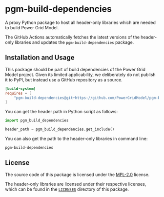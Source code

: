 <!--
SPDX-FileCopyrightText: Contributors to the Power Grid Model project <powergridmodel@lfenergy.org>

SPDX-License-Identifier: MPL-2.0
-->

# pgm-build-dependencies

A proxy Python package to host all header-only libraries which are needed to build Power Grid Model.

The GitHub Actions automatically fetches the latest versions of the header-only libraries and updates the `pgm-build-dependencies` package.

## Installation and Usage

This package should be part of build dependencies of the Power Grid Model project.
Given its limited applicability, we deliberately do not publish it to PyPI, but instead use a GitHub repository as a source.

```toml
[build-system]
requires = [
    "pgm-build-dependencies@git+https://github.com/PowerGridModel/pgm-build-dependencies.git",
]
```

You can get the header path in Python script as follows:

```python
import pgm_build_dependencies

header_path = pgm_build_dependencies.get_include()
```

You can also get the path to the header-only libraries in command line:

```bash
pgm-build-dependencies
```

## License

The source code of this package is licensed under the [MPL-2.0](https://spdx.org/licenses/MPL-2.0.html) license.

The header-only libraries are licensed under their respective licenses, which can be found in the [`LICENSES`](LICENSES) directory of this package.
